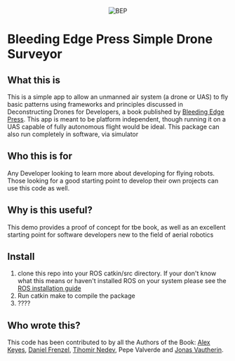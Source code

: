 <p align="center"><img src="http://bleedingedgepress.com/wp-content/uploads/2016/03/BEP_Header.png" alt="BEP"/></p>

# Bleeding Edge Press Simple Drone Surveyor

## What this is
This is a simple app to allow an unmanned air system (a drone or UAS) to fly basic patterns using frameworks and principles discussed in Deconstructing Drones for Developers, a book published by [Bleeding Edge Press](http://bleedingedgepress.com/).  This app is meant to be platform independent, though running it on a UAS capable of fully autonomous flight would be ideal.  This package can also run completely in software, via simulator  

## Who this is for
Any Developer looking to learn more about developing for flying robots.  Those looking for a good starting point to develop their own projects can use this code as well.  

## Why is this useful?
This demo provides a proof of concept for tbe book, as well as an excellent starting point for software developers new to the field of aerial robotics  

## Install 

1. clone this repo into your ROS catkin/src directory. If your don't know what this means or haven't installed ROS on your system please see the [ROS installation guide](http://wiki.ros.org/ROS/Installation) 
2. Run catkin make to compile the package
3. ????

## Who wrote this?
  This code has been contributed to by all the Authors of the Book: 
  [Alex Keyes](https://github.com/Alex-Keyes), [Daniel Frenzel](https://github.com/dgrat), [Tihomir Nedev](https://github.com/tnedev), Pepe Valverde and [Jonas Vautherin](https://github.com/JonasVautherin).  


  

